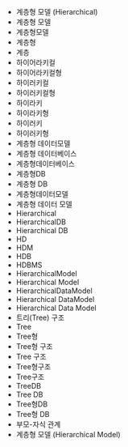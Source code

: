 - 계층형 모델 (Hierarchical)
- 계층형 모델
- 계층형모델
- 계층형
- 계층
- 하이어라키컬
- 하이어라키컬형
- 하이러키컬
- 하이러키컬형
- 하이라키
- 하이라키형
- 하이러키
- 하이러키형
- 계층형 데이터모델
- 계층형 데이터베이스
- 계층형데이터베이스
- 계층형DB
- 계층형 DB
- 계층형데이터모델
- 계층형 데이터 모델
- Hierarchical
- HierarchicalDB
- Hierarchical DB
- HD
- HDM
- HDB
- HDBMS
- HierarchicalModel
- Hierarchical Model
- HierarchicalDataModel
- Hierarchical DataModel
- Hierarchical Data Model
- 트리(Tree) 구조
- Tree
- Tree형
- Tree형 구조
- Tree 구조
- Tree형구조
- Tree구조
- TreeDB
- Tree DB
- Tree형DB
- Tree형 DB
- 부모-자식 관계
- 계층형 모델 (Hierarchical Model)